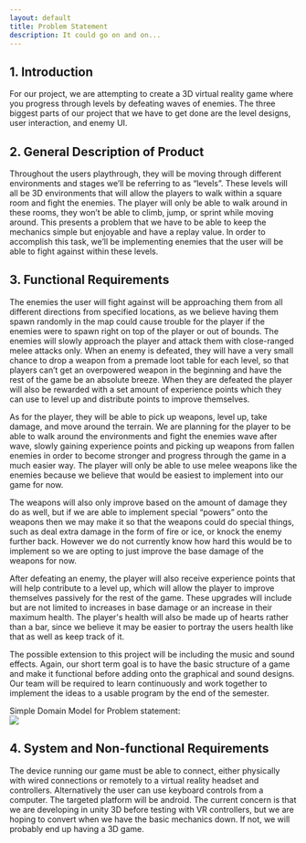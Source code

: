 ```yaml
---
layout: default
title: Problem Statement
description: It could go on and on...
---
```

## 1. Introduction

For our project, we are attempting to create a 3D virtual reality game where you progress through levels by defeating waves of enemies. The three biggest parts of our project that we have to get done are the level designs, user interaction, and enemy UI. 

## 2. General Description of Product

Throughout the users playthrough, they will be moving through different environments and stages we’ll be referring to as “levels”. These levels will all be 3D environments that will allow the players to walk within a square room and fight the enemies. The player will only be able to walk around in these rooms, they won’t be able to climb, jump, or sprint while moving around. This presents a problem that we have to be able to keep the mechanics simple but enjoyable and have a replay value. In order to accomplish this task, we’ll be implementing enemies that the user will be able to fight against within these levels.

## 3. Functional Requirements

The enemies the user will fight against will be approaching them from all different directions from specified locations, as we believe having them spawn randomly in the map could cause trouble for the player if the enemies were to spawn right on top of the player or out of bounds. The enemies will slowly approach the player and attack them with close-ranged melee attacks only. When an enemy is defeated, they will have a very small chance to drop a weapon from a premade loot table for each level, so that players can’t get an overpowered weapon in the beginning and have the rest of the game be an absolute breeze. When they are defeated the player will also be rewarded with a set amount of experience points which they can use to level up and distribute points to improve themselves.

As for the player, they will be able to pick up weapons, level up, take damage, and move around the terrain. We are planning for the player to be able to walk around the environments and fight the enemies wave after wave, slowly gaining experience points and picking up weapons from fallen enemies in order to become stronger and progress through the game in a much easier way. The player will only be able to use melee weapons like the enemies because we believe that would be easiest to implement into our game for now. 

The weapons will also only improve based on the amount of damage they do as well, but if we are able to implement special “powers” onto the weapons then we may make it so that the weapons could do special things, such as deal extra damage in the form of fire or ice, or knock the enemy further back. However we do not currently know how hard this would be to implement so we are opting to just improve the base damage of the weapons for now. 

After defeating an enemy, the player will also receive experience points that will help contribute to a level up, which will allow the player to improve themselves passively for the rest of the game. These upgrades will include but are not limited to increases in base damage or an increase in their maximum health. The player's health will also be made up of hearts rather than a bar, since we believe it may be easier to portray the users health like that as well as keep track of it.

The possible extension to this project will be including the music and sound effects. Again, our short term goal is to have the basic structure of a game and make it functional before adding onto the graphical and sound designs. Our team will be required to learn continuously and work together to implement the ideas to a usable program by the end of the semester.

Simple Domain Model for Problem statement: <br>
![](https://user-images.githubusercontent.com/65105285/110419294-48b07a00-8056-11eb-9f7a-3b76ec3fb6cd.png?raw=true)

## 4. System and Non-functional Requirements

The device running our game must be able to connect, either physically with wired connections or remotely to a virtual reality headset and controllers. Alternatively the user can use keyboard controls from a computer. The targeted platform will be android. The current concern is that we are developing in unity 3D before testing with VR controllers, but we are hoping to convert when we have the basic mechanics down. If not, we will probably end up having a 3D game.

